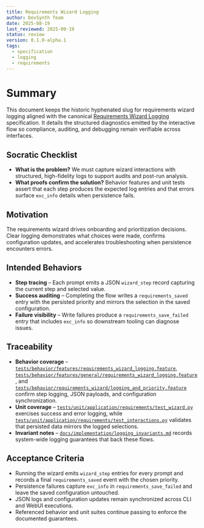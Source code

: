 ```yaml
---
title: Requirements Wizard Logging
author: DevSynth Team
date: 2025-08-19
last_reviewed: 2025-09-19
status: review
version: 0.1.0-alpha.1
tags:
  - specification
  - logging
  - requirements
---
```


# Summary

This document keeps the historic hyphenated slug for requirements wizard
logging aligned with the canonical
[Requirements Wizard Logging](requirements_wizard_logging.md) specification.
It details the structured diagnostics emitted by the interactive flow so
compliance, auditing, and debugging remain verifiable across interfaces.

## Socratic Checklist

- **What is the problem?** We must capture wizard interactions with
  structured, high-fidelity logs to support audits and post-run analysis.
- **What proofs confirm the solution?** Behavior features and unit tests
  assert that each step produces the expected log entries and that errors
  surface `exc_info` details when persistence fails.

## Motivation

The requirements wizard drives onboarding and prioritization decisions.
Clear logging demonstrates what choices were made, confirms configuration
updates, and accelerates troubleshooting when persistence encounters
errors.

## Intended Behaviors

- **Step tracing** – Each prompt emits a JSON `wizard_step` record capturing
  the current step and selected value.
- **Success auditing** – Completing the flow writes a `requirements_saved`
  entry with the persisted priority and mirrors the selection in the saved
  configuration.
- **Failure visibility** – Write failures produce a `requirements_save_failed`
  entry that includes `exc_info` so downstream tooling can diagnose issues.

## Traceability

- **Behavior coverage** –
  [`tests/behavior/features/requirements_wizard_logging.feature`](../../tests/behavior/features/requirements_wizard_logging.feature),
  [`tests/behavior/features/general/requirements_wizard_logging.feature`](../../tests/behavior/features/general/requirements_wizard_logging.feature),
  and [`tests/behavior/requirements_wizard/logging_and_priority.feature`](../../tests/behavior/requirements_wizard/logging_and_priority.feature)
  confirm step logging, JSON payloads, and configuration synchronization.
- **Unit coverage** –
  [`tests/unit/application/requirements/test_wizard.py`](../../tests/unit/application/requirements/test_wizard.py)
  exercises success and error logging, while
  [`tests/unit/application/requirements/test_interactions.py`](../../tests/unit/application/requirements/test_interactions.py)
  validates that persisted data mirrors the logged selections.
- **Invariant notes** – [`docs/implementation/logging_invariants.md`](../implementation/logging_invariants.md)
  records system-wide logging guarantees that back these flows.

## Acceptance Criteria

- Running the wizard emits `wizard_step` entries for every prompt and records
  a final `requirements_saved` event with the chosen priority.
- Persistence failures capture `exc_info` in `requirements_save_failed` and
  leave the saved configuration untouched.
- JSON logs and configuration updates remain synchronized across CLI and
  WebUI executions.
- Referenced behavior and unit suites continue passing to enforce the
  documented guarantees.
